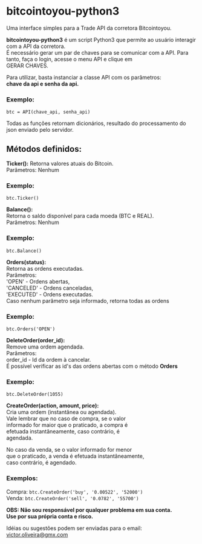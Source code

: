 # bitcointoyou-python3
Uma interface simples para a Trade API da corretora Bitcointoyou.<br />

**bitcointoyou-python3** é um script Python3 que permite ao usuário interagir com a API da corretora.<br />
É necessário gerar um par de chaves para se comunicar com a API. Para tanto, faça o login, acesse o menu API e clique em <br />GERAR CHAVES.

Para utilizar, basta instanciar a classe API com os parâmetros:<br />
**chave da api e senha da api.**<br />

### Exemplo:<br />
`btc = API(chave_api, senha_api)`<br />

Todas as funções retornam dicionários, resultado do processamento do<br />
json enviado pelo servidor.<br />

## Métodos definidos:<br />

**Ticker():**
Retorna valores atuais do Bitcoin.<br />
Parâmetros: Nenhum<br />

### Exemplo:<br />
`btc.Ticker()`<br />

**Balance():**<br />
Retorna o saldo disponível para cada moeda (BTC e REAL).<br />
Parâmetros: Nenhum<br />

### Exemplo:<br />
`btc.Balance()`<br />

**Orders(status):**<br />
Retorna as ordens executadas.<br />
Parâmetros:<br />
'OPEN' - Ordens abertas,<br />
'CANCELED' - Ordens canceladas,<br />
'EXECUTED' - Ordens executadas.<br />
Caso nenhum parâmetro seja informado, retorna todas as ordens

### Exemplo:<br />
`btc.Orders('OPEN')`<br />

**DeleteOrder(order_id):**<br />
Remove uma ordem agendada.<br />
Parâmetros:<br />
order_id - Id da ordem à cancelar.<br />
É possível verificar as id's das ordens abertas com o método **Orders**

### Exemplo:<br />
`btc.DeleteOrder(1055)`

**CreateOrder(action, amount, price):**<br />
Cria uma ordem (instantânea ou agendada).<br />
Vale lembrar que no caso de compra, se o valor<br />
informado for maior que o praticado, a compra é<br />
efetuada instantâneamente, caso contrário, é<br />
agendada.<br />
        
No caso da venda, se o valor informado for menor<br />
que o praticado, a venda é efetuada instantâneamente,<br />
caso contrário, é agendado.<br />

### Exemplos:<br />
Compra: `btc.CreateOrder('buy', '0.00522', '52000')`<br />
Venda: `btc.CreateOrder('sell', '0.0782', '55700')`<br />

**OBS: Não sou responsável por qualquer problema em sua conta.<br />
Use por sua própria conta e risco.**<br />

Idéias ou sugestões podem ser enviadas para o email: victor.oliveira@gmx.com<br />
